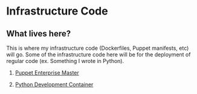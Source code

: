 # Infrastructure Code

## What lives here?

This is where my infrastructure code (Dockerfiles, Puppet manifests, etc) will go. Some of the infrastructure code here will be for the deployment of regular code (ex. Something I wrote in Python).

1. [Puppet Enterprise Master](https://github.com/greengooner/InfrastructureCode/tree/master/PEMaster)

2. [Python Development Container](https://github.com/greengooner/InfrastructureCode/tree/master/Python-Dev-Base)
